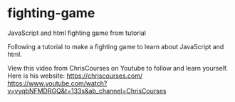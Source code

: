 # fighting-game
JavaScript and html fighting game from tutorial

Following a tutorial to make a fighting game to learn about JavaScript and html. 

View this video from ChrisCourses on Youtube to follow and learn yourself. Here is his website: https://chriscourses.com/
https://www.youtube.com/watch?v=vyqbNFMDRGQ&t=133s&ab_channel=ChrisCourses
